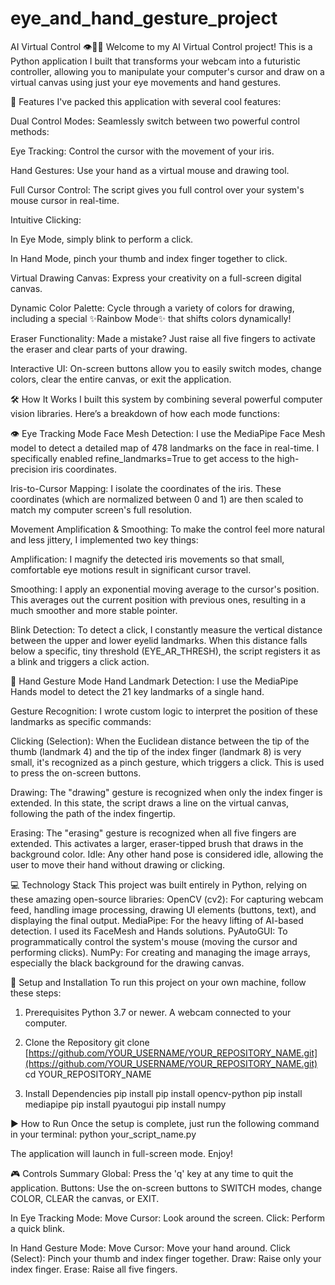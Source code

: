 # eye_and_hand_gesture_project

AI Virtual Control 👁️🤚✨
Welcome to my AI Virtual Control project! This is a Python application I built that transforms your webcam into a futuristic controller, allowing you to manipulate your computer's cursor and draw on a virtual canvas using just your eye movements and hand gestures.


🚀 Features
I've packed this application with several cool features:

Dual Control Modes: Seamlessly switch between two powerful control methods:

Eye Tracking: Control the cursor with the movement of your iris.

Hand Gestures: Use your hand as a virtual mouse and drawing tool.

Full Cursor Control: The script gives you full control over your system's mouse cursor in real-time.

Intuitive Clicking:

In Eye Mode, simply blink to perform a click.

In Hand Mode, pinch your thumb and index finger together to click.

Virtual Drawing Canvas: Express your creativity on a full-screen digital canvas.

Dynamic Color Palette: Cycle through a variety of colors for drawing, including a special ✨Rainbow Mode✨ that shifts colors dynamically!

Eraser Functionality: Made a mistake? Just raise all five fingers to activate the eraser and clear parts of your drawing.

Interactive UI: On-screen buttons allow you to easily switch modes, change colors, clear the entire canvas, or exit the application.

🛠️ How It Works
I built this system by combining several powerful computer vision libraries. Here’s a breakdown of how each mode functions:

👁️ Eye Tracking Mode
Face Mesh Detection: I use the MediaPipe Face Mesh model to detect a detailed map of 478 landmarks on the face in real-time. I specifically enabled refine_landmarks=True to get access to the high-precision iris coordinates.

Iris-to-Cursor Mapping: I isolate the coordinates of the iris. These coordinates (which are normalized between 0 and 1) are then scaled to match my computer screen's full resolution.

Movement Amplification & Smoothing: To make the control feel more natural and less jittery, I implemented two key things:

Amplification: I magnify the detected iris movements so that small, comfortable eye motions result in significant cursor travel.

Smoothing: I apply an exponential moving average to the cursor's position. This averages out the current position with previous ones, resulting in a much smoother and more stable pointer.

Blink Detection: To detect a click, I constantly measure the vertical distance between the upper and lower eyelid landmarks. When this distance falls below a specific, tiny threshold (EYE_AR_THRESH), the script registers it as a blink and triggers a click action.

🤚 Hand Gesture Mode
Hand Landmark Detection: I use the MediaPipe Hands model to detect the 21 key landmarks of a single hand.

Gesture Recognition: I wrote custom logic to interpret the position of these landmarks as specific commands:

Clicking (Selection): When the Euclidean distance between the tip of the thumb (landmark 4) and the tip of the index finger (landmark 8) is very small, it's recognized as a pinch gesture, which triggers a click. This is used to press the on-screen buttons.

Drawing: The "drawing" gesture is recognized when only the index finger is extended. In this state, the script draws a line on the virtual canvas, following the path of the index fingertip.

Erasing: The "erasing" gesture is recognized when all five fingers are extended. This activates a larger, eraser-tipped brush that draws in the background color.
Idle: Any other hand pose is considered idle, allowing the user to move their hand without drawing or clicking.

💻 Technology Stack
This project was built entirely in Python, relying on these amazing open-source libraries:
OpenCV (cv2): For capturing webcam feed, handling image processing, drawing UI elements (buttons, text), and displaying the final output.
MediaPipe: For the heavy lifting of AI-based detection. I used its FaceMesh and Hands solutions.
PyAutoGUI: To programmatically control the system's mouse (moving the cursor and performing clicks).
NumPy: For creating and managing the image arrays, especially the black background for the drawing canvas.

🔧 Setup and Installation
To run this project on your own machine, follow these steps:

1. Prerequisites
Python 3.7 or newer.
A webcam connected to your computer.

2. Clone the Repository
git clone [https://github.com/YOUR_USERNAME/YOUR_REPOSITORY_NAME.git](https://github.com/YOUR_USERNAME/YOUR_REPOSITORY_NAME.git)
cd YOUR_REPOSITORY_NAME

3. Install Dependencies
pip install 
pip install opencv-python 
pip install mediapipe 
pip install pyautogui 
pip install numpy

▶️ How to Run
Once the setup is complete, just run the following command in your terminal:
python your_script_name.py

The application will launch in full-screen mode. Enjoy!

🎮 Controls Summary
Global: Press the 'q' key at any time to quit the application.
Buttons: Use the on-screen buttons to SWITCH modes, change COLOR, CLEAR the canvas, or EXIT.

In Eye Tracking Mode:
Move Cursor: Look around the screen.
Click: Perform a quick blink.

In Hand Gesture Mode:
Move Cursor: Move your hand around.
Click (Select): Pinch your thumb and index finger together.
Draw: Raise only your index finger.
Erase: Raise all five fingers.
